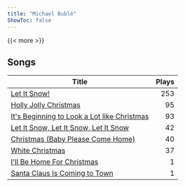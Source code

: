 ```yaml
---
title: "Michael Bublé"
ShowToc: false
---
```


{{< more >}}

## Songs
Title | Plays 
----- | -----: 
[Let It Snow!](/songs/let-it-snow) | 253
[Holly Jolly Christmas](/songs/holly-jolly-christmas) | 95
[It's Beginning to Look a Lot like Christmas](/songs/its-beginning-to-look-a-lot-like-christmas) | 93
[Let It Snow, Let It Snow, Let It Snow](/songs/let-it-snow-let-it-snow-let-it-snow) | 42
[Christmas (Baby Please Come Home)](/songs/christmas-baby-please-come-home) | 40
[White Christmas](/songs/white-christmas) | 37
[I'll Be Home For Christmas](/songs/ill-be-home-for-christmas) | 1
[Santa Claus Is Coming to Town](/songs/santa-claus-is-coming-to-town) | 1

